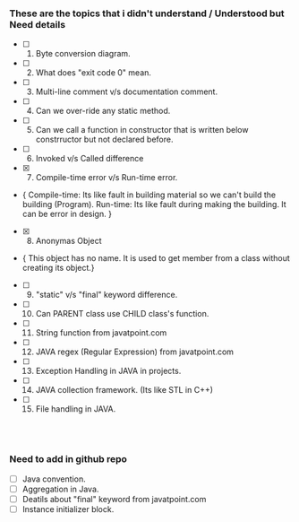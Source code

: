 ### These are the topics that i didn't understand / Understood but Need details
- [ ] 01. Byte conversion diagram.
- [ ] 02. What does "exit code 0" mean.
- [ ] 03. Multi-line comment v/s documentation comment.
- [ ] 04. Can we over-ride any static method.
- [ ] 05. Can we call a function in constructor that is written below constrructor but not declared before.
- [ ] 06. Invoked v/s Called difference
- [x] 07. Compile-time error v/s Run-time error. 
- {	Compile-time: Its like fault in building material so we can't build the building (Program).	Run-time: Its like fault during making the building. It can be error in design. }
- [x] 08. Anonymas Object
- {	This object has no name. It is used to get member from a class without creating its object.}
- [ ] 09. "static" v/s "final" keyword difference.
- [ ] 10. Can PARENT class use CHILD class's function.
- [ ] 11. String function from javatpoint.com
- [ ] 12. JAVA regex (Regular Expression) from javatpoint.com 
- [ ] 13. Exception Handling in JAVA in projects.
- [ ] 14. JAVA collection framework. (Its like STL in C++)
- [ ] 15. File handling in JAVA.


<br><br>


### Need to add in github repo

- [ ] Java convention.
- [ ] Aggregation in Java.
- [ ] Deatils about "final" keyword from javatpoint.com
- [ ] Instance initializer block.

